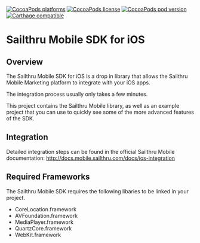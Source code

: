 [![CocoaPods platforms](http://img.shields.io/cocoapods/p/SailthruMobile.svg?style=flat)](http://img.shields.io/cocoapods/p/SailthruMobile.svg?style=flat)
[![CocoaPods license](http://img.shields.io/cocoapods/l/SailthruMobile.svg?style=flat)](http://img.shields.io/cocoapods/l/SailthruMobile.svg?style=flat)
[![CocoaPods pod version](http://img.shields.io/cocoapods/v/SailthruMobile.svg?style=flat)](http://img.shields.io/cocoapods/v/SailthruMobile.svg?style=flat)
[![Carthage compatible](https://img.shields.io/badge/Carthage-compatible-4BC51D.svg?style=flat)](https://github.com/Carthage/Carthage)

Sailthru Mobile SDK for iOS
==========================

Overview
-------

The Sailthru Mobile SDK for iOS is a drop in library that allows the Sailthru Mobile Marketing platform to integrate with your iOS apps.

The integration process usually only takes a few minutes.

This project contains the Sailthru Mobile library, as well as an example project that you can use to quickly see some of the more advanced features of the SDK.

Integration
------

Detailed integration steps can be found in the official Sailthru Mobile documentation: http://docs.mobile.sailthru.com/docs/ios-integration

Required Frameworks
-------

The Sailthru Mobile SDK requires the following libaries to be linked in your project.

- CoreLocation.framework
- AVFoundation.framework
- MediaPlayer.framework
- QuartzCore.framework
- WebKit.framework
